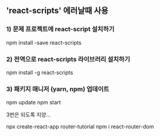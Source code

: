  ## 'react-scripts' 에러날때 사용

### 1) 문제 프로젝트에 react-script 설치하기
npm install -save react-scripts

### 2) 전역으로 react-scripts 라이브러리 설치하기
npm install -g react-scripts

### 3) 패키지 매니저 (yarn, npm) 업데이트
npm update
npm start

3번은 되도록 지양...

npx create-react-app router-tutorial
npm i react-router-dom 